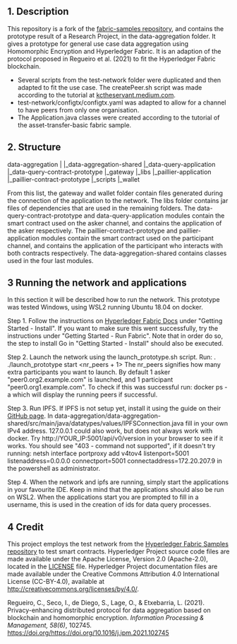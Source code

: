 [//]: # (SPDX-License-Identifier: CC-BY-4.0)

## 1. Description
This repository is a fork of the [fabric-samples repository](https://github.com/hyperledger/fabric-samples), and contains the prototype result of a Research Project, in the data-aggregation folder. It gives a prototype for general use case data aggregation using Homomorphic Encryption and Hyperledger Fabric. It is an adaption of the protocol proposed in Regueiro et al. (2021) to fit the Hyperledger Fabric blockchain.
- Several scripts from the test-network folder were duplicated and then adapted to fit the use case. The createPeer.sh script was made according to the tutorial at [kctheservant.medium.com](https://kctheservant.medium.com/add-a-peer-to-an-organization-in-test-network-hyperledger-fabric-v2-2-4a08cb901c98).
- test-network/configtx/configtx.yaml was adapted to allow for a channel to have peers from only one organisation.
- The Application.java classes were created according to the tutorial of the asset-transfer-basic fabric sample.

## 2. Structure
data-aggregation
|
|_data-aggregation-shared
|_data-query-application
|_data-query-contract-prototype
|_gateway
|_libs
|_paillier-application
|_paillier-contract-prototype
|_scripts
|_wallet

From this list, the gateway and wallet folder contain files generated during the connection of the application to the network. The libs folder contains jar files of dependencies that are used in the remaining folders. The data-query-contract-prototype and data-query-application modules contain the smart contract used on the asker channel, and contains the application of the asker respectively. The paillier-contract-prototype and paillier-application modules contain the smart contract used on the participant channel, and contains the application of the participant who interacts with both contracts respectively. The data-aggregation-shared contains classes used in the four last modules.

## 3 Running the network and applications
In this section it will be described how to run the network. This prototype was tested Windows, using WSL2 running Ubuntu 18.04 on docker. 

Step 1. Follow the instructions on [Hyperledger Fabric Docs](https://hyperledger-fabric.readthedocs.io/en/latest/getting_started.html) under "Getting Started - Install". If you want to make sure this went successfully, try the instructions under "Getting Started - Run Fabric". Note that in order do so, the step to install Go in "Getting Started - Install" should also be executed.

Step 2. Launch the network using the launch_prototype.sh script. Run:
	. ./launch_prototype start <nr_peers + 1>
The nr_peers signifies how many extra participants you want to launch. By default 1 asker "peer0.org2.example.com" is launched, and 1 participant "peer0.org1.example.com". To check if this was successful run:
	docker ps -a
which will display the running peers if successful. 

Step 3. Run IPFS. If IPFS is not setup yet, install it using the guide on their [GitHub page](https://github.com/ipfs/ipfs). In data-aggregation/data-aggregation-shared/src/main/java/datatypes/values/IPFSConnection.java fill in your own IPv4 address. 127.0.0.1 could also work, but does not always work with docker. Try http://YOUR_IP:5001/api/v0/version in your browser to see if it works. You should see "403 - command not supported", if it doesn't try running: 
	netsh interface portproxy add v4tov4 listenport=5001 listenaddress=0.0.0.0 connectport=5001 connectaddress=172.20.207.9
in the powershell as administrator.

Step 4. When the network and ipfs are running, simply start the applications in your favourite IDE. Keep in mind that the applications should also be run on WSL2. When the applications start you are prompted to fill in a username, this is used in the creation of ids for data query processes.

## 4 Credit
This project employs the test network from the [Hyperledger Fabric Samples repository](https://github.com/hyperledger/fabric-samples) to test smart contracts.
Hyperledger Project source code files are made available under the Apache License, Version 2.0 (Apache-2.0), located in the [LICENSE](LICENSE) file.
Hyperledger Project documentation files are made available under the Creative Commons Attribution 4.0 International License (CC-BY-4.0), available at http://creativecommons.org/licenses/by/4.0/.

Regueiro, C., Seco, I., de Diego, S., Lage, O., & Etxebarria, L. (2021). Privacy-enhancing distributed protocol for data aggregation based on blockchain and homomorphic encryption. <em>Information Processing & Management, 58(6)</em>, 102745. https://doi.org/https://doi.org/10.1016/j.ipm.2021.102745


